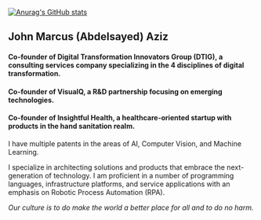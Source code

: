 [![Anurag's GitHub stats](https://github-readme-stats.vercel.app/api?username=john-abdelsayed&count_private=true&show_icons=true)](https://github.com/john-abdelsayed/john-abdelsayed)

## John Marcus (Abdelsayed) Aziz

#### Co-founder of Digital Transformation Innovators Group (DTIG), a consulting services company specializing in the 4 disciplines of digital transformation.

#### Co-founder of VisualQ, a R&D partnership focusing on emerging technologies.

#### Co-founder of Insightful Health, a healthcare-oriented startup with products in the hand sanitation realm.

I have multiple patents in the areas of AI, Computer Vision, and Machine Learning.

I specialize in architecting solutions and products that embrace the next-generation of technology. I am proficient in a number of programming languages, infrastructure platforms, and service applications with an emphasis on Robotic Process Automation (RPA).

*Our culture is to do make the world a better place for all and to do no harm.*

<!--
**John-Abdelsayed/John-Abdelsayed** is a ✨ _special_ ✨ repository because its `README.md` (this file) appears on your GitHub profile.

Here are some ideas to get you started:

- 🔭 I’m currently working on ...
- 🌱 I’m currently learning ...
- 👯 I’m looking to collaborate on ...
- 🤔 I’m looking for help with ...
- 💬 Ask me about ...
- 📫 How to reach me: ...
- 😄 Pronouns: ...
- ⚡ Fun fact: ...
-->
